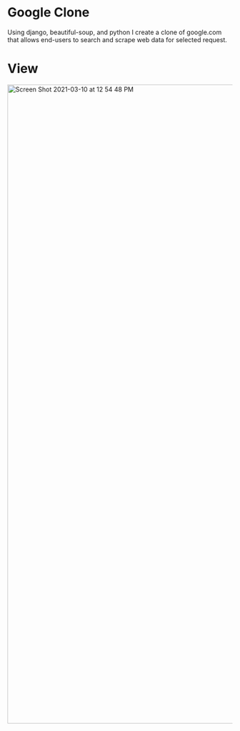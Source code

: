 # Google Clone

Using django, beautiful-soup, and python I create a clone of google.com
that allows end-users to search and scrape web data for selected request. 


# View
<img width="1432" alt="Screen Shot 2021-03-10 at 12 54 48 PM" src="https://user-images.githubusercontent.com/72639210/110675619-165f6380-81a1-11eb-8896-cce808bbbde7.png">
